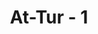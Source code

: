 ---
title: "At-Tur - 1"
no: 1
arabic_no: ١
ayah: وَالطُّوْرِۙ  
translation: "Demi gunung (Sinai),"
tafsir: "Ayat ini mengutarakan bahwa Allah swt bersumpah dengan ath-thur yang tinggi kedudukannya karena di atas ath-thur itu Allah telah berbicara dengan Nabi Musa dan menurunkan kitab Taurat kepadanya yang berisikan hukum-hukum, hikmat, dan budi pekerti dan mudah dibaca manusia. Ath-thur berarti bukit yaitu Bukit thursina yakni sebuah bukit di Madyan tempat Nabi Musa mendengarkan kalam Allah swt. Ath-thur dalam bahasa Suryani berarti juga bukit yang banyak pohon-pohonnya, tempat di mana Tuhan berbicara langsung dengan Nabi Musa dan di tempat itu pula diangkat menjadi rasul. Dinamakan ath-thur karena banyak pohonnya, bila tidak ada pohonnya, maka tidaklah dinamakan ath-thur, akan tetapi Jabal (gunung). Allah menggunakan gunung sebagai sumpah-Nya tentunya karena pentingnya gunung dalam terjadinya kehidupan di bumi ini. Mengenai gunung dan peranannya, antara lain dapat dilihat pada bahasan beberapa ayat berikut, Luqman/31: 10 dan an-Naml/27: 88. Bahasan selanjutnya juga dapat dilihat pada an-Naba'/78: 6-7 dan an-Nazi'at/79: 30-32."
---